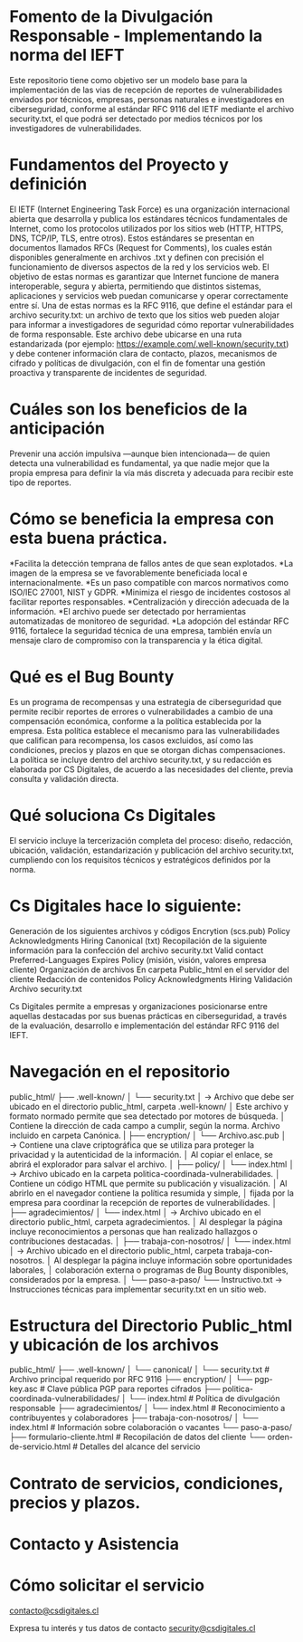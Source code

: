 # Fomento de la Divulgación Responsable - Implementando la norma del IEFT
Este repositorio tiene como objetivo ser un modelo base para la implementación de las vias de recepción de reportes de vulnerabilidades enviados por técnicos,  empresas, personas naturales e investigadores en ciberseguridad,  conforme al estándar RFC 9116 del IETF mediante el archivo security.txt, el que podrá ser detectado por medios técnicos por los investigadores de vulnerabilidades.


# Fundamentos del Proyecto y definición
El IETF (Internet Engineering Task Force) es una organización internacional abierta que desarrolla y publica los estándares técnicos fundamentales de Internet, como los protocolos utilizados por los sitios web (HTTP, HTTPS, DNS, TCP/IP, TLS, entre otros).
Estos estándares se presentan en documentos llamados RFCs (Request for Comments), los cuales están disponibles generalmente en archivos .txt y definen con precisión el funcionamiento de diversos aspectos de la red y los servicios web.
El objetivo de estas normas es garantizar que Internet funcione de manera interoperable, segura y abierta, permitiendo que distintos sistemas, aplicaciones y servicios web puedan comunicarse y operar correctamente entre sí.
Una de estas normas es la RFC 9116, que define el estándar para el archivo security.txt: un archivo de texto que los sitios web pueden alojar para informar a investigadores de seguridad cómo reportar vulnerabilidades de forma responsable. Este archivo debe ubicarse en una ruta estandarizada (por ejemplo: https://example.com/.well-known/security.txt) y debe contener información clara de contacto, plazos, mecanismos de cifrado y políticas de divulgación, con el fin de fomentar una gestión proactiva y transparente de incidentes de seguridad.

# Cuáles son los beneficios de la anticipación
Prevenir una acción impulsiva —aunque bien intencionada— de quien detecta una vulnerabilidad es fundamental, ya que nadie mejor que la propia empresa para definir la vía más discreta y adecuada para recibir este tipo de reportes.

# Cómo se beneficia la empresa con esta buena práctica.
*Facilita la detección temprana de fallos antes de que sean explotados.
*La imagen de la empresa se ve favorablemente beneficiada local e internacionalmente.
*Es un paso compatible con marcos normativos como ISO/IEC 27001, NIST y GDPR.
*Minimiza el riesgo de incidentes costosos al facilitar reportes responsables.
*Centralización y dirección adecuada de la información.
*El archivo puede ser detectado por herramientas automatizadas de monitoreo de seguridad.
*La adopción del estándar RFC 9116, fortalece la seguridad técnica de una empresa,  también envía un mensaje claro de compromiso con la transparencia y la ética digital.

# Qué es el Bug Bounty
Es un programa de recompensas y una estrategia de ciberseguridad que permite recibir reportes de errores o vulnerabilidades a cambio de una compensación económica, conforme a la política establecida por la empresa.
Esta política establece el mecanismo para las vulnerabilidades que califican para recompensa, los casos excluidos, así como las condiciones, precios y plazos en que se otorgan dichas compensaciones.
La política se incluye dentro del archivo security.txt, y su redacción es elaborada por CS Digitales, de acuerdo a las necesidades del cliente, previa consulta y validación directa.

# Qué soluciona Cs Digitales
El servicio incluye la tercerización completa del proceso: diseño, redacción, ubicación, validación, estandarización y publicación del archivo security.txt, cumpliendo con los requisitos técnicos y estratégicos definidos por la norma.

# Cs Digitales hace lo siguiente:
Generación de los siguientes archivos y códigos
    Encrytion (scs.pub)
    Policy
    Acknowledgments
    Hiring
    Canonical (txt)
Recopilación de la siguiente información para la confección del archivo security.txt
    Valid contact 
    Preferred-Languages
    Expires
    Policy (misión, visión, valores empresa cliente)
Organización de archivos
    En carpeta Public_html en el servidor del cliente
Redacción de contenidos
    Policy
    Acknowledgments
    Hiring
Validación
    Archivo security.txt
  
Cs Digitales permite a empresas y organizaciones posicionarse entre aquellas destacadas por sus buenas prácticas en ciberseguridad, a través de la evaluación, desarrollo e implementación del estándar RFC 9116 del IEFT.

# Navegación en el repositorio
public_html/
├── .well-known/
│   └── security.txt
│       → Archivo que debe ser ubicado en el directorio public_html, carpeta .well-known/
│         Este archivo y formato normado permite que sea detectado por motores de búsqueda.
│         Contiene la dirección de cada campo a cumplir, según la norma. Archivo incluido en carpeta Canónica.
|
├── encryption/
│   └── Archivo.asc.pub
│       → Contiene una clave criptográfica que se utiliza para proteger la privacidad y la autenticidad de la información.
│         Al copiar el enlace, se abrirá el explorador para salvar el archivo.
│
├── policy/
│   └── index.html
│       → Archivo ubicado en la carpeta politica-coordinada-vulnerabilidades.
│         Contiene un código HTML que permite su publicación y visualización.
│         Al abrirlo en el navegador contiene la política resumida y simple,
│         fijada por la empresa para coordinar la recepción de reportes de vulnerabilidades.
│
├── agradecimientos/
│   └── index.html
│       → Archivo ubicado en el directorio public_html, carpeta agradecimientos.
│         Al desplegar la página incluye reconocimientos a personas que han realizado hallazgos o contribuciones destacadas.
│
├── trabaja-con-nosotros/
│   └── index.html
│       → Archivo ubicado en el directorio public_html, carpeta trabaja-con-nosotros.
│         Al desplegar la página incluye información sobre oportunidades laborales,
│         colaboración externa o programas de Bug Bounty disponibles, considerados por la empresa.
│
└── paso-a-paso/
    └── Instructivo.txt
        → Instrucciones técnicas para implementar security.txt en un sitio web.

# Estructura del Directorio Public_html y ubicación de los archivos
public_html/
├── .well-known/
│   └── canonical/
│       └── security.txt           # Archivo principal requerido por RFC 9116
├── encryption/
│   └── pgp-key.asc               # Clave pública PGP para reportes cifrados
├── politica-coordinada-vulnerabilidades/
│   └── index.html                # Política de divulgación responsable
├── agradecimientos/
│   └── index.html                # Reconocimiento a contribuyentes y colaboradores
├── trabaja-con-nosotros/
│   └── index.html                # Información sobre colaboración o vacantes
└── paso-a-paso/
    ├── formulario-cliente.html   # Recopilación de datos del cliente
    └── orden-de-servicio.html    # Detalles del alcance del servicio


# Contrato de servicios, condiciones, precios y plazos.
# Contacto y Asistencia

# Cómo solicitar el servicio
contacto@csdigitales.cl 

Expresa tu interés y tus datos de contacto
security@csdigitales.cl


